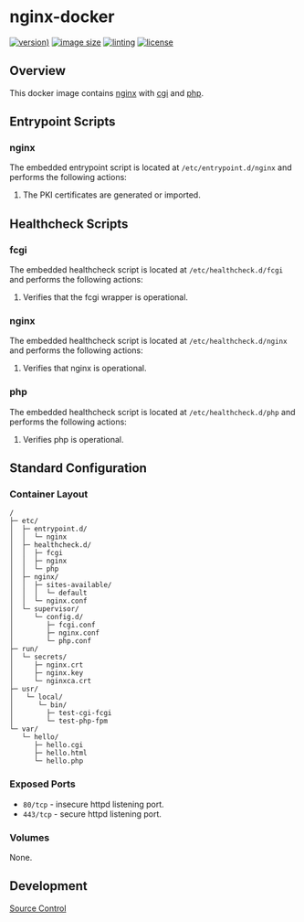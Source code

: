 # nginx-docker

[![version)](https://img.shields.io/docker/v/crashvb/nginx/latest)](https://hub.docker.com/repository/docker/crashvb/nginx)
[![image size](https://img.shields.io/docker/image-size/crashvb/nginx/latest)](https://hub.docker.com/repository/docker/crashvb/nginx)
[![linting](https://img.shields.io/badge/linting-hadolint-yellow)](https://github.com/hadolint/hadolint)
[![license](https://img.shields.io/github/license/crashvb/nginx-docker.svg)](https://github.com/crashvb/nginx-docker/blob/master/LICENSE.md)

## Overview

This docker image contains [nginx](https://nginx.com/) with [cgi](https://en.wikipedia.org/wiki/Common_Gateway_Interface) and [php](https://php.net/).

## Entrypoint Scripts

### nginx

The embedded entrypoint script is located at `/etc/entrypoint.d/nginx` and performs the following actions:

1. The PKI certificates are generated or imported.

## Healthcheck Scripts

### fcgi

The embedded healthcheck script is located at `/etc/healthcheck.d/fcgi` and performs the following actions:

1. Verifies that the fcgi wrapper is operational.

### nginx

The embedded healthcheck script is located at `/etc/healthcheck.d/nginx` and performs the following actions:

1. Verifies that nginx is operational.

### php

The embedded healthcheck script is located at `/etc/healthcheck.d/php` and performs the following actions:

1. Verifies php is operational.

## Standard Configuration

### Container Layout

```
/
├─ etc/
│  ├─ entrypoint.d/
│  │  └─ nginx
│  ├─ healthcheck.d/
│  │  ├─ fcgi
│  │  ├─ nginx
│  │  └─ php
│  ├─ nginx/
│  │  ├─ sites-available/
│  │  │  └─ default
│  │  └─ nginx.conf
│  └─ supervisor/
│     └─ config.d/
│        ├─ fcgi.conf
│        ├─ nginx.conf
│        └─ php.conf
├─ run/
│  └─ secrets/
│     ├─ nginx.crt
│     ├─ nginx.key
│     └─ nginxca.crt
├─ usr/
│   └─ local/
│      └─ bin/
│        ├─ test-cgi-fcgi
│        └─ test-php-fpm
└─ var/
   └─ hello/
      ├─ hello.cgi
      ├─ hello.html
      └─ hello.php
```

### Exposed Ports

* `80/tcp` - insecure httpd listening port.
* `443/tcp` - secure httpd listening port.

### Volumes

None.

## Development

[Source Control](https://github.com/crashvb/nginx-docker)

